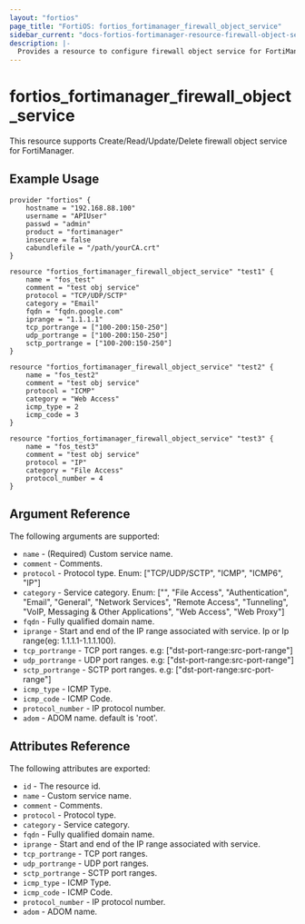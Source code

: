 ```yaml
---
layout: "fortios"
page_title: "FortiOS: fortios_fortimanager_firewall_object_service"
sidebar_current: "docs-fortios-fortimanager-resource-firewall-object-service"
description: |-
  Provides a resource to configure firewall object service for FortiManager.
---
```


# fortios_fortimanager_firewall_object_service
This resource supports Create/Read/Update/Delete firewall object service for FortiManager.

## Example Usage
```hcl
provider "fortios" {
	hostname = "192.168.88.100"
	username = "APIUser"
	passwd = "admin"
	product = "fortimanager"
	insecure = false
	cabundlefile = "/path/yourCA.crt"
}

resource "fortios_fortimanager_firewall_object_service" "test1" {
	name = "fos_test"
	comment = "test obj service"
	protocol = "TCP/UDP/SCTP"
	category = "Email"
	fqdn = "fqdn.google.com"
	iprange = "1.1.1.1"
	tcp_portrange = ["100-200:150-250"]
	udp_portrange = ["100-200:150-250"]
	sctp_portrange = ["100-200:150-250"]
}

resource "fortios_fortimanager_firewall_object_service" "test2" {
	name = "fos_test2"
	comment = "test obj service"
	protocol = "ICMP"
	category = "Web Access"
	icmp_type = 2
	icmp_code = 3
}

resource "fortios_fortimanager_firewall_object_service" "test3" {
	name = "fos_test3"
	comment = "test obj service"
	protocol = "IP"
	category = "File Access"
	protocol_number = 4
}

```

## Argument Reference
The following arguments are supported:

* `name` - (Required) Custom service name.
* `comment` - Comments.
* `protocol` - Protocol type. Enum: ["TCP/UDP/SCTP", "ICMP", "ICMP6", "IP"]
* `category` - Service category. Enum: ["", "File Access", "Authentication", "Email", "General", "Network Services", "Remote Access", "Tunneling", "VoIP, Messaging & Other Applications", "Web Access", "Web Proxy"]
* `fqdn` - Fully qualified domain name.
* `iprange` - Start and end of the IP range associated with service. Ip or Ip range(eg: 1.1.1.1-1.1.1.100).
* `tcp_portrange` - TCP port ranges. e.g: ["dst-port-range:src-port-range"]
* `udp_portrange` - UDP port ranges. e.g: ["dst-port-range:src-port-range"]
* `sctp_portrange` - SCTP port ranges. e.g: ["dst-port-range:src-port-range"]
* `icmp_type` - ICMP Type.
* `icmp_code` - ICMP Code.
* `protocol_number` - IP protocol number.
* `adom` - ADOM name. default is 'root'.

## Attributes Reference
The following attributes are exported:

* `id` - The resource id.
* `name` - Custom service name.
* `comment` - Comments.
* `protocol` - Protocol type.
* `category` - Service category.
* `fqdn` - Fully qualified domain name.
* `iprange` - Start and end of the IP range associated with service.
* `tcp_portrange` - TCP port ranges.
* `udp_portrange` - UDP port ranges.
* `sctp_portrange` - SCTP port ranges.
* `icmp_type` - ICMP Type.
* `icmp_code` - ICMP Code.
* `protocol_number` - IP protocol number.
* `adom` - ADOM name.
